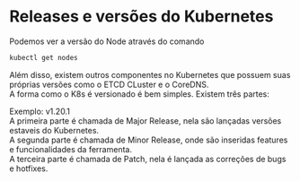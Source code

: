 # Releases e versões do Kubernetes
Podemos ver a versão do Node através do comando  
```sh
kubectl get nodes
```  
Além disso, existem outros componentes no Kubernetes que possuem suas próprias versões como o ETCD CLuster e o CoreDNS.  
A forma como o K8s é versionado é bem simples. Existem três partes:  
  
Exemplo: v1.20.1  
A primeira parte é chamada de Major Release, nela são lançadas versões estaveis do Kubernetes.  
A segunda parte é chamada de Minor Release, onde são inseridas features e funcionalidades da ferramenta.  
A terceira parte é chamada de Patch, nela é lançada as correções de bugs e hotfixes.